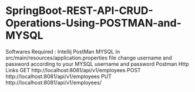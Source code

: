 # SpringBoot-REST-API-CRUD-Operations-Using-POSTMAN-and-MYSQL 
Softwares Required :  Intellij PostMan MYSQL 
In src/main/resources/application.properties file change username and password according to your MYSQL username and password 
Postman Http Links GET http://localhost:8081/api/v1/employees    POST  http://localhost:8081/api/v1/employees  PUT  http://localhost:8081/api/v1/employees/
